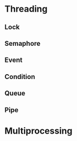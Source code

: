 # Threading
## Lock

## Semaphore

## Event

## Condition

## Queue

## Pipe




# Multiprocessing

##
